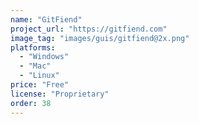 ```yaml
---
name: "GitFiend"
project_url: "https://gitfiend.com"
image_tag: "images/guis/gitfiend@2x.png"
platforms:
  - "Windows"
  - "Mac"
  - "Linux"
price: "Free"
license: "Proprietary"
order: 38
---
```

